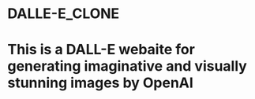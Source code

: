# DALLE-E_CLONE
# This is a DALL-E webaite for generating imaginative and visually stunning images by OpenAI